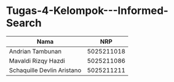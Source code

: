 # Tugas-4-Kelompok---Informed-Search

| Nama | NRP |
| --- | --- |
| Andrian Tambunan | 5025211018 |
| Mavaldi Rizqy Hazdi | 5025211086 |
| Schaquille Devlin Aristano | 5025211211 |
